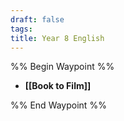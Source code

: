 ```yaml
---
draft: false
tags:
title: Year 8 English
---
```

%% Begin Waypoint %%
- **[[Book to Film]]**

%% End Waypoint %%


